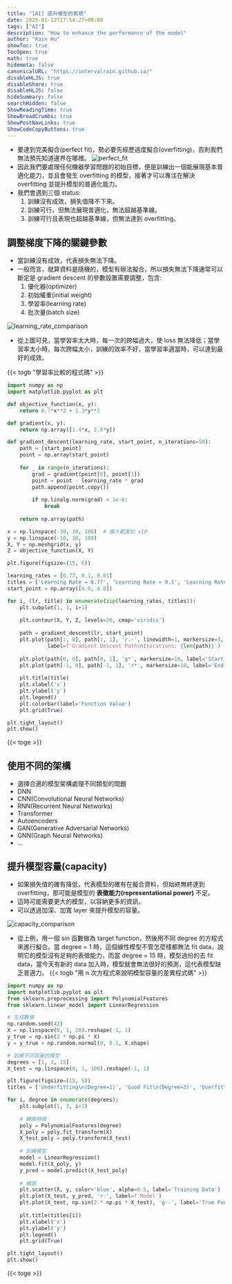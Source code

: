 ```yaml
---
title: "[AI] 提升模型的表現"
date: 2025-01-12T17:54:27+08:00
tags: ["AI"]
description: "How to enhance the performance of the model"
author: "Rain Hu"
showToc: true
TocOpen: true
math: true
hidemeta: false
canonicalURL: "https://intervalrain.github.io/"
disableHLJS: true
disableShare: true
disableHLJS: false
hideSummary: false
searchHidden: false
ShowReadingTime: true
ShowBreadCrumbs: true
ShowPostNavLinks: true
ShowCodeCopyButtons: true
---
```

+ 要達到完美擬合(perfect fit)，勢必要先經歷過度擬合(overfitting)，否則我們無法預先知道邊界在哪裡。
![perfect_fit](./5_3/perfect_fit.png)
+ 因此我們要處理任何機器學習問題的初始目標，便是訓練出一個能展現基本普適化能力，並且會發生 overfitting 的模型，接著才可以專注在解決 overfitting 並提升模型的普適化能力。
+ 我們會遇到三個 status:
    1. 訓練沒有成效，損失值降不下來。
	2. 訓練可行，但無法展現普適化，無法超越基準線。
	3. 訓練可行且表現也超越基準線，但無法達到 overfitting。

## 調整梯度下降的關鍵參數
+ 當訓練沒有成效，代表損失無法下降。
+ 一般而言，就算資料是隨機的，模型有辦法擬合，所以損失無法下降通常可以斷定是 gradient descent 的參數設置需要調整，包含:
	1. 優化器(optimizer)  
	2. 初始權重(initial weight)  
	3. 學習率(learning rate)  
	4. 批次量(batch size)  

![learning_rate_comparison](./5_3/learning_rate.png)
+ 從上圖可見，當學習率太大時，每一次的跨幅過大，使 loss 無法降低；當學習率太小時，每次跨幅太小，訓練的效率不好，當學習率適當時，可以達到最好的成效。

{{< togb "學習率比較的程式碼" >}}
```python
import numpy as np
import matplotlib.pyplot as plt

def objective_function(x, y):
    return 0.7*x**2 + 1.3*y**2

def gradient(x, y):
    return np.array([1.4*x, 2.6*y])

def gradient_descent(learning_rate, start_point, n_iterations=50):
    path = [start_point]
    point = np.array(start_point)
    
    for _ in range(n_iterations):
        grad = gradient(point[0], point[1])
        point = point - learning_rate * grad
        path.append(point.copy())
        
        if np.linalg.norm(grad) < 1e-6:
            break
    
    return np.array(path)

x = np.linspace(-10, 10, 100)  # 擴大範圍到 ±10
y = np.linspace(-10, 10, 100)
X, Y = np.meshgrid(x, y)
Z = objective_function(X, Y)

plt.figure(figsize=(15, 6))

learning_rates = [0.77, 0.1, 0.01]
titles = ['Learning Rate = 0.77', 'Learning Rate = 0.1', 'Learning Rate = 0.01']
start_point = np.array([4.0, 4.0])

for i, (lr, title) in enumerate(zip(learning_rates, titles)):
    plt.subplot(1, 3, i+1)
    
    plt.contour(X, Y, Z, levels=20, cmap='viridis')
    
    path = gradient_descent(lr, start_point)
    plt.plot(path[:, 0], path[:, 1], 'r.-', linewidth=1, markersize=3, 
             label=f'Gradient Descent Path\nIterations: {len(path)}')
    
    plt.plot(path[0, 0], path[0, 1], 'g*', markersize=10, label='Start')
    plt.plot(path[-1, 0], path[-1, 1], 'r*', markersize=10, label='End')
    
    plt.title(title)
    plt.xlabel('x')
    plt.ylabel('y')
    plt.legend()
    plt.colorbar(label='Function Value')
    plt.grid(True)

plt.tight_layout()
plt.show()
```
{{< toge >}}

## 使用不同的架構
+ 選擇合適的模型架構處理不同類型的問題
+ DNN
+ CNN(Convolutional Neural Networks)
+ RNN(Recurrent Neural Networks)
+ Transformer
+ Autoencoders
+ GAN(Generative Adversarial Networks)
+ GNN(Graph Neural Networks)
+ ...

## 提升模型容量(capacity)
+ 如果損失值的確有降低，代表模型的確有在擬合資料，但始終無終達到 overfitting，那可能是模型的 **表徵能力(representational power)** 不足。
+ 這時可能需要更大的模型，以容納更多的資訊，
+ 可以透過加深、加寬 layer 來提升模型的容量。

![capacity_comparison](./5_3/capacity_comparison.png)
+ 從上例，用一個 sin 函數做為 target function，然後用不同 degree 的方程式來進行擬合。當 degree = 1 時，這個線性模型不管怎麼樣都無法 fit data，說明它的模型沒有足夠的表徵能力，而當 degree = 15 時，模型過份的去 fit data，當今天有新的 data 加入時，模型就會無法很好的預測，這代表模型缺乏普適力。
{{< togb "用 n 次方程式來說明模型容量的差異程式碼" >}}
```python
import numpy as np
import matplotlib.pyplot as plt
from sklearn.preprocessing import PolynomialFeatures
from sklearn.linear_model import LinearRegression

# 生成數據
np.random.seed(42)
X = np.linspace(0, 1, 20).reshape(-1, 1)
y_true = np.sin(2 * np.pi * X)
y = y_true + np.random.normal(0, 0.1, X.shape)

# 訓練不同容量的模型
degrees = [1, 3, 15]
X_test = np.linspace(0, 1, 100).reshape(-1, 1)

plt.figure(figsize=(15, 5))
titles = ['Underfitting\n(Degree=1)', 'Good Fit\n(Degree=3)', 'Overfitting\n(Degree=15)']

for i, degree in enumerate(degrees):
    plt.subplot(1, 3, i+1)
    
    # 轉換特徵
    poly = PolynomialFeatures(degree)
    X_poly = poly.fit_transform(X)
    X_test_poly = poly.transform(X_test)
    
    # 訓練模型
    model = LinearRegression()
    model.fit(X_poly, y)
    y_pred = model.predict(X_test_poly)
    
    # 繪圖
    plt.scatter(X, y, color='blue', alpha=0.5, label='Training Data')
    plt.plot(X_test, y_pred, 'r-', label=f'Model')
    plt.plot(X_test, np.sin(2 * np.pi * X_test), 'g--', label='True Function')
    
    plt.title(titles[i])
    plt.xlabel('x')
    plt.ylabel('y')
    plt.legend()
    plt.grid(True)

plt.tight_layout()
plt.show()
```
{{< toge >}}